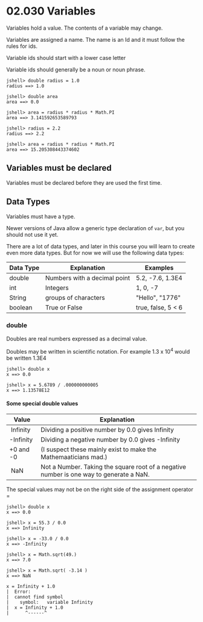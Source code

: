 # 02.030 Variables

Variables hold a value.  The contents of a variable may change.

Variables are assigned a name.  The name is an Id and it must follow the rules for ids.

Variable ids should start with a lower case letter

Variable ids should generally be a noun or noun phrase.

```
jshell> double radius = 1.0
radius ==> 1.0

jshell> double area
area ==> 0.0

jshell> area = radius * radius * Math.PI
area ==> 3.141592653589793

jshell> radius = 2.2
radius ==> 2.2

jshell> area = radius * radius * Math.PI
area ==> 15.205308443374602
```

## Variables must be declared

Variables must be declared before they are used the first time.

## Data Types

Variables must have a type.

Newer versions of Java allow a generic type declaration of ```var```, but you should not use it yet.

There are a lot of data types, and later in this course you will learn to create even more data types.  But for now we will use the following data types:

Data Type | Explanation | Examples
---|---|---
double|Numbers with a decimal point| 5.2, -7.6, 1.3E4
int | Integers | 1, 0, -7
String|groups of characters| "Hello", "1776"
boolean|True or False|true, false, 5 < 6

### double

Doubles are real numbers expressed as a decimal value.  

Doubles may be written in scientific notation.  For example 1.3 x 10<sup>4</sup> would be written 1.3E4

```
jshell> double x
x ==> 0.0

jshell> x = 5.6789 / .000000000005
x ==> 1.13578E12
```

#### Some special double values

Value | Explanation
---|---
&nbsp;Infinity | Dividing a positive number by 0.0 gives Infinity
-Infinity | Dividing a negative number by 0.0 gives -Infinity
+0 and -0 | (I suspect these mainly exist to make the Mathemaaticians mad.)
&nbsp;NaN | Not a Number.  Taking the square root of a negative number is one way to generate a NaN.

The special values may not be on the right side of the assignment operator =

```
jshell> double x
x ==> 0.0

jshell> x = 55.3 / 0.0
x ==> Infinity

jshell> x = -33.0 / 0.0
x ==> -Infinity

jshell> x = Math.sqrt(49.)
x ==> 7.0

jshell> x = Math.sqrt( -3.14 )
x ==> NaN

x = Infinity + 1.0
|  Error:
|  cannot find symbol
|    symbol:   variable Infinity
|  x = Infinity + 1.0
|      ^------^
```

